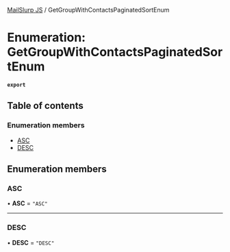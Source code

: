 [MailSlurp JS](../README.md) / GetGroupWithContactsPaginatedSortEnum

# Enumeration: GetGroupWithContactsPaginatedSortEnum

**`export`**

## Table of contents

### Enumeration members

- [ASC](GetGroupWithContactsPaginatedSortEnum.md#asc)
- [DESC](GetGroupWithContactsPaginatedSortEnum.md#desc)

## Enumeration members

### ASC

• **ASC** = `"ASC"`

___

### DESC

• **DESC** = `"DESC"`
